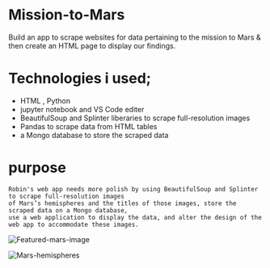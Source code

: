 # Mission-to-Mars
Build an app to scrape websites for data pertaining to the mission to Mars &amp; then create an HTML page to display our findings.


# Technologies i used;

- HTML , Python  
- jupyter notebook and VS Code editer
- BeautifulSoup and Splinter liberaries  to scrape full-resolution images
- Pandas to scrape data from HTML tables
- a Mongo database to store the scraped data 
 
 # purpose 
  
    Robin's web app needs more polish by using BeautifulSoup and Splinter to scrape full-resolution images
    of Mars’s hemispheres and the titles of those images, store the scraped data on a Mongo database, 
    use a web application to display the data, and alter the design of the web app to accommodate these images.
    
  
![Featured-mars-image](https://user-images.githubusercontent.com/77947860/158096079-664f5cc1-2a13-4def-a381-bbb6f39a8b20.png)

![Mars-hemispheres](https://user-images.githubusercontent.com/77947860/158096118-dc40178b-6757-429c-a8a9-4c1e918c5aa4.png)

